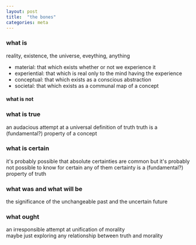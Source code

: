 ```yaml
---
layout: post
title:  "the bones"
categories: meta
---
```


### what is
  reality, existence, the universe, eveything, anything
  * material: that which exists whether or not we experience it
  * experiential: that which is real only to the mind having the experience
  * conceptual: that which exists as a conscious abstraction
  * societal: that which exists as a communal map of a concept
  
#### what is not

### what is true
  an audacious attempt at a universal definition of truth
  truth is a (fundamental?) property of a concept

### what is certain
  it's probably possible that absolute certainties are common but it's probably not possible to know for certain any of them
  certainty is a (fundamental?) property of truth
  
### what was and what will be
  the significance of the unchangeable past and the uncertain future
  
### what ought
  an irresponsible attempt at unification of morality  
  maybe just exploring any relationship between truth and morality
    
  
